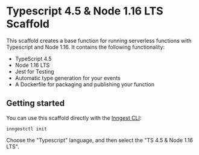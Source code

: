 # Typescript 4.5 & Node 1.16 LTS Scaffold

This scaffold creates a base function for running serverless functions with
Typescript and Node 1.16.  It contains the following functionality:

- TypeScript 4.5
- Node 1.16 LTS
- Jest for Testing
- Automatic type generation for your events
- A Dockerfile for packaging and publishing your function


## Getting started

You can use this scaffold directly with the [Inngest CLI](https://github.com/inngest/inngestctl):

```
inngestctl init
```

Choose the "Typescript" language, and then select the "TS 4.5 & Node 1.16 LTS".
